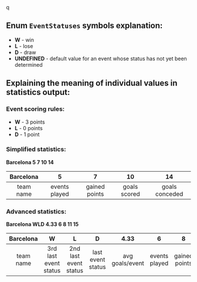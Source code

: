q
## Enum `EventStatuses` symbols explanation:
- **W** - win
- **L** - lose
- **D** - draw
- **UNDEFINED** - default value for an event whose status has not yet been determined
## Explaining the meaning of individual values in statistics output:

### Event scoring rules:

- **W** - 3 points
- **L** - 0 points
- **D** - 1 point 

### Simplified statistics:

**Barcelona 5 7 10 14**

| Barcelona |   5   |   7   |  10   |  14   |
|:---------:|:-----:|:-----:|:-----:|:-----:|
| team name | events played | gained points | goals scored | goals conceded |

### Advanced statistics:

**Barcelona WLD 4.33 6 8 11 15**

| Barcelona |   W   |   L   |   D   |  4.33  |   6   |   8   |  11   |  15   |
|:---------:|:-----:|:-----:|:-----:|:------:|:-----:|:-----:|:-----:|:-----:|
| team name | 3rd last event status | 2nd last event status | last event status | avg goals/event | events played | gained points | goals scored | goals conceded |